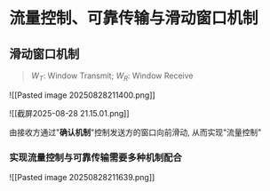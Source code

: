 # 流量控制、可靠传输与滑动窗口机制

## 滑动窗口机制

> $W_T$: Window Transmit; $W_R$: Window Receive

![[Pasted image 20250828211400.png]]

![[截屏2025-08-28 21.15.01.png]]

由接收方通过"**确认机制**"控制发送方的窗口向前滑动, 从而实现"流量控制"

### 实现流量控制与可靠传输需要多种机制配合

![[Pasted image 20250828211639.png]]

